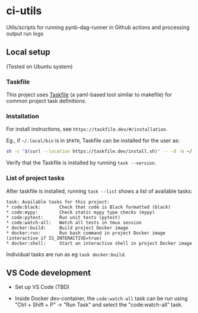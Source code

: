 # ci-utils
Utils/scripts for running pynb-dag-runner in Github actions and processing output run logs

## Local setup
(Tested on Ubuntu system)

### Taskfile
This project uses [Taskfile](https://taskfile.dev/) (a yaml-based tool similar to makefile)
for common project task definitions.

### Installation
For install instructions, see `https://taskfile.dev/#/installation`.

Eg., if `~/.local/bin` is in `$PATH`, Taskfile can be installed for the user as:
```bash
sh -c "$(curl --location https://taskfile.dev/install.sh)" -- -d -b ~/.local/bin
```

Verify that the Taskfile is installed by running `task --version`.

### List of project tasks
After taskfile is installed, running `task --list` shows a list of available tasks:

```
task: Available tasks for this project:
* code:black: 		Check that code is Black formatted (black)
* code:mypy: 		Check static mypy type checks (mypy)
* code:pytest: 		Run unit tests (pytest)
* code:watch-all: 	Watch all tests in tmux session
* docker:build: 	Build project Docker image
* docker:run: 		Run bash command in project Docker image (interactive if IS_INTERACTIVE=true)
* docker:shell: 	Start an interactive shell in project Docker image
```

Individual tasks are run as eg `task docker:build`.

## VS Code development
- Set up VS Code (TBD)

- Inside Docker dev-container, the `code:watch-all` task can be run using
  "Ctrl + Shift + P" -> "Run Task" and select the "code:watch-all" task.
